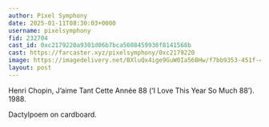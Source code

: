 ```yaml
---
author: Pixel Symphony
date: 2025-01-11T08:30:03+0000
username: pixelsymphony
fid: 232704
cast_id: 0xc2179220a9301d06b7bca5608459936f8141568b
cast: https://farcaster.xyz/pixelsymphony/0xc2179220
image: https://imagedelivery.net/BXluQx4ige9GuW0Ia56BHw/f7bb9353-451f-46f2-6d7d-e8c35b522100/original
layout: post
---
```


Henri Chopin, J’aime Tant Cette Année 88 (‘I Love This Year So Much 88’). 1988.

Dactylpoem on cardboard.

<img src='https://imagedelivery.net/BXluQx4ige9GuW0Ia56BHw/f7bb9353-451f-46f2-6d7d-e8c35b522100/original' alt='' referrerpolicy='no-referrer'/>
